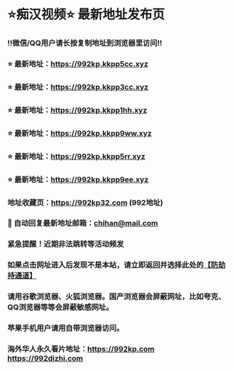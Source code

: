 # ⭐️痴汉视频⭐️ 最新地址发布页

### ‼️微信/QQ用户请长按复制地址到浏览器里访问‼️

### ⭐️ 最新地址：https://992kp.kkpp5cc.xyz

### ⭐️ 最新地址：https://992kp.kkpp3cc.xyz

### ⭐️ 最新地址：https://992kp.kkpp1hh.xyz

### ⭐️ 最新地址：https://992kp.kkpp9ww.xyz

### ⭐️ 最新地址：https://992kp.kkpp5rr.xyz

### ⭐️ 最新地址：https://992kp.kkpp9ee.xyz



### 地址收藏页：https://992kp32.com (992地址)
### 📧 自动回复最新地址邮箱：chihan@mail.com
### 紧急提醒！近期非法跳转等活动频发
### 如果点击网址进入后发现不是本站，请立即返回并选择此处的[【防劫持通道】](https://23.224.130.222:7583)
### 请用谷歌浏览器、火狐浏览器。国产浏览器会屏蔽网址，比如夸克、QQ浏览器等等会屏蔽敏感网址。
### 苹果手机用户请用自带浏览器访问。
### 海外华人永久看片地址：https://992kp.com  https://992dizhi.com
